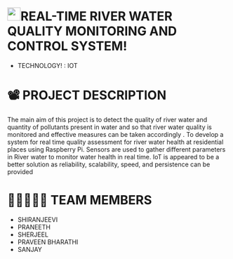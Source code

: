 #  <img src="https://media3.giphy.com/media/hu71BNaU36l1g1zFgL/giphy.gif?cid=ecf05e47kxm4xej1ehqju6ckhku4yzs45w10nzu4vtt75ofa&rid=giphy.gif&ct=s" width="30px" >REAL-TIME RIVER WATER QUALITY MONITORING AND CONTROL SYSTEM!
- TECHNOLOGY!
 : IOT

# 📽️ PROJECT DESCRIPTION
The main aim of this project is to detect the quality of river water and quantity of pollutants present in water and so that river water quality is monitored and effective measures can be taken accordingly .
To develop a system for real time quality assessment for river water health at residential places using Raspberry Pi. 
Sensors are used to gather different parameters in River water to monitor water health in real time.
IoT is appeared to be a better solution as reliability, scalability, speed, and persistence can be provided

# 👨🏿‍🤝‍👨🏻 TEAM MEMBERS
* SHIRANJEEVI
* PRANEETH
* SHERJEEL
* PRAVEEN BHARATHI
* SANJAY
